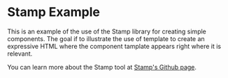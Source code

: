 # Stamp Example

This is an example of the use of the Stamp library for creating simple components. The goal if to illustrate the use of template to create an expressive HTML where the component tamplate appears right where it is relevant.

You can learn more about the Stamp tool at [Stamp's Github page](https://github.com/isacvale/dvo-stamp).